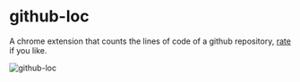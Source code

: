 # github-loc
A chrome extension that counts the lines of code of a github repository, [rate](https://chrome.google.com/webstore/detail/githib-loc/gmelaieiehpojjfpcicdpdfkafbkbmmd) if you like.

![github-loc](https://user-images.githubusercontent.com/3739221/32495567-221faefc-c401-11e7-8c67-a31028c0ac21.png)
